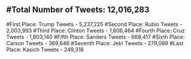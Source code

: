 #Total Number of Tweets: 12,016,283 
---
#First Place: Trump Tweets - 5,237,225
#Second Place: Rubio Tweets - 2,003,993
#Third Place: Clinton Tweets - 1,606,464
#Fourth Place: Cruz Tweets - 1,603,140
#Fifth Place: Sanders Tweets - 668,417
#Sixth Place: Carson Tweets - 369,646
#Seventh Place: Jeb! Tweets - 279,089
#Last Place: Kasich Tweets - 249,318
